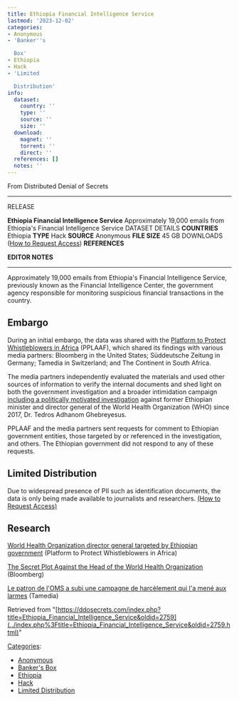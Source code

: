 ```yaml
---
title: Ethiopia Financial Intelligence Service
lastmod: '2023-12-02'
categories:
- Anonymous
- 'Banker''s

  Box'
- Ethiopia
- Hack
- 'Limited

  Distribution'
info:
  dataset:
    country: ''
    type: ''
    source: ''
    size: ''
  download:
    magnet: ''
    torrent: ''
    direct: ''
  references: []
  notes: ''
---
```




From Distributed Denial of Secrets

---
RELEASE

**Ethiopia Financial Intelligence Service**
Approximately 19,000 emails from Ethiopia's Financial Intelligence Service
DATASET DETAILS
**COUNTRIES** Ethiopia
**TYPE** Hack
**SOURCE** Anonymous
**FILE SIZE** 45 GB
DOWNLOADS ([How to Request Access](Contact.html#Request_Access "Contact"))
**REFERENCES**

**EDITOR NOTES**

---

Approximately 19,000 emails from Ethiopia's Financial Intelligence
Service, previously known as the Financial Intelligence Center, the
government agency responsible for monitoring suspicious financial
transactions in the country.

## Embargo

During an initial embargo, the data was shared with the [Platform to
Protect Whistleblowers in Africa](https://www.pplaaf.org/) (PPLAAF), which shared its findings with various
media partners: Bloomberg in the United States; Süddeutsche Zeitung in
Germany; Tamedia in Switzerland; and The Continent in South Africa.

The media partners independently evaluated the materials and used other
sources of information to verify the internal documents and shed light
on both the government investigation and a broader intimidation campaign
[including a politically motivated
investigation](https://www.pplaaf.org/2023/09/29/world-health-organization-director-general-targeted-by-ethiopian-government.html) against former Ethiopian minister and director
general of the World Health Organization (WHO) since 2017, Dr. Tedros
Adhanom Ghebreyesus.

PPLAAF and the media partners sent requests for comment to Ethiopian
government entities, those targeted by or referenced in the
investigation, and others. The Ethiopian government did not respond to
any of these requests.

## Limited Distribution

Due to widespread presence of PII such as identification documents, the
data is only being made available to journalists and researchers. [(How
to Request Access)](Contact.html#Request_Access "Contact")

## Research

[World Health Organization director general targeted by Ethiopian
government](https://www.pplaaf.org/2023/09/29/world-health-organization-director-general-targeted-by-ethiopian-government.html) (Platform to Protect Whistleblowers in Africa)

[The Secret Plot Against the Head of the World Health
Organization](https://www.bloomberg.com/news/articles/2023-10-02/ethiopia-government-accused-of-smear-campaign-against-who-chief) (Bloomberg)

[Le patron de l'OMS a subi une campagne de harcèlement qui l'a mené
aux
larmes](https://www.tdg.ch/bras-de-fer-a-geneve-le-patron-de-l-oms-a-subi-une-campagne-de-harcelement-qui-l-a-mene-aux-larmes-879535954869) (Tamedia)

Retrieved from
"[https://ddosecrets.com/index.php?title=Ethiopia_Financial_Intelligence_Service&oldid=2759](../index.php%3Ftitle=Ethiopia_Financial_Intelligence_Service&oldid=2759.html)"

[Categories](./Special:Categories.html "Special:Categories"):

- [Anonymous](./Category:Anonymous.html "Category:Anonymous")
- [Banker's
Box](./Category:Banker's_Box.html "Category:Banker's Box")
- [Ethiopia](./Category:Ethiopia.html "Category:Ethiopia")
- [Hack](./Category:Hack.html "Category:Hack")
- [Limited
Distribution](./Category:Limited_Distribution.html "Category:Limited Distribution")
